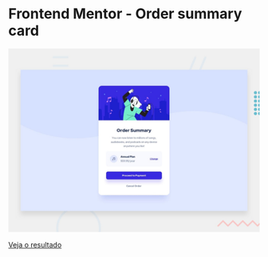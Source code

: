 # Frontend Mentor - Order summary card

![Design preview for the Order summary card coding challenge](./design/desktop-preview.jpg)

<a href="https://leandrnvs.github.io/Order-summary-component/">Veja o resultado</a>
